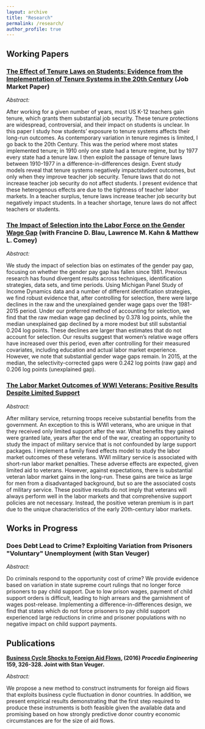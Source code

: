 ```yaml
---
layout: archive
title: "Research"
permalink: /research/
author_profile: true
---
```


## Working Papers

### [The Effect of Tenure Laws on Students: Evidence from the Implementation of Tenure Systems in the 20th Century](https://github.com/nboboshko/nboboshko.github.io/raw/master/files/boboshko_jmp.pdf) (Job Market Paper)

*Abstract:*

After working for a given number of years, most US K-12 teachers gain tenure, which grants them substantial job security. These tenure protections are widespread, controversial, and their impact on students is unclear. In this paper I study how students’ exposure to tenure systems affects their long-run outcomes. As contemporary variation in tenure regimes is limited, I go back to the 20th Century. This was the period where most states implemented tenure; in 1910 only one state had a tenure regime, but by 1977 every state had a tenure law. I then exploit the passage of tenure laws between 1910-1977 in a difference-in-differences design. Event study models reveal that tenure systems negatively impactstudent outcomes, but only when they improve teacher job security. Tenure laws that do not increase teacher job security do not affect students. I present evidence that these heterogenous effects are due to the tightness of teacher labor markets. In a teacher surplus, tenure laws increase teacher job security but negatively impact students. In a teacher shortage, tenure laws do not affect teachers or students.

### [The Impact of Selection into the Labor Force on the Gender Wage Gap](https://www.nber.org/papers/w28855) (with Francine D. Blau, Lawrence M. Kahn & Matthew L. Comey)

*Abstract:*

We study the impact of selection bias on estimates of the gender pay gap, focusing on whether the gender pay gap has fallen since 1981. Previous research has found divergent results across techniques, identification strategies, data sets, and time periods. Using Michigan Panel Study of Income Dynamics data and a number of different identification strategies, we find robust evidence that, after controlling for selection, there were large declines in the raw and the unexplained gender wage gaps over the 1981-2015 period. Under our preferred method of accounting for selection, we find that the raw median wage gap declined by 0.378 log points, while the median unexplained gap declined by a more modest but still substantial 0.204 log points. These declines are larger than estimates that do not account for selection. Our results suggest that women’s relative wage offers have increased over this period, even after controlling for their measured covariates, including education and actual labor market experience. However, we note that substantial gender wage gaps remain. In 2015, at the median, the selectivity-corrected gaps were 0.242 log points (raw gap) and 0.206 log points (unexplained gap).

### [The Labor Market Outcomes of WWI Veterans: Positive Results Despite Limited Support](https://github.com/nboboshko/nboboshko.github.io/raw/master/files/BOBOSHKO_WWI_SEP_V2_2020.pdf)

*Abstract:*

After military service, returning troops receive substantial benefits from the government. An exception 
to this is WWI veterans, who are unique in that they received only limited support after the war. What benefits 
they gained were granted late, years after the end of the war, creating an opportunity to study the impact of 
military service that is not confounded by large support packages. I implement a family fixed effects model to 
study the labor market outcomes of these veterans. WWI military service is associated with short-run labor 
market penalties. These adverse effects are expected, given limited aid to veterans. However, against 
expectations, there is substantial veteran labor market gains in the long-run. These gains are twice as large for 
men from a disadvantaged background, but so are the associated costs of military service. These positive results 
do not imply that veterans will always perform well in the labor markets and that comprehensive support policies 
are not necessary. Instead, the positive veteran premium is in part due to the unique characteristics of the early 
20th-century labor markets. 

## Works in Progress

### Does Debt Lead to Crime? Exploiting Variation from Prisoners "Voluntary" Unemployment (with Stan Veuger)

*Abstract:*

Do criminals respond to the opportunity cost of crime? We provide evidence based on variation in state supreme court rulings that no longer force prisoners to pay child support. Due to low prison wages, payment of child support orders is difficult, leading to high arrears and the garnishment of wages post-release. Implementing a difference-in-differences design, we find that states which do not force prisoners to pay child support experienced large reductions in crime and prisoner populations with no negative impact on child support payments.

## Publications

<b><a href="(https://www.sciencedirect.com/science/article/pii/S1877705816323384?_rdoc=1&_fmt=high&_origin=gateway&_docanchor=&md5=b8429449ccfc9c30159a5f9aeaa92ffb">Business Cycle Shocks to Foreign Aid Flows</a>, (2016) *Procedia Engineering* 159, 326-328. Joint with Stan Veuger.</b>

*Abstract:*

We propose a new method to construct instruments for foreign aid flows that exploits business cycle fluctuation in donor countries. In addition, we present empirical results demonstrating that the first step required to produce these instruments is both feasible given the available data and promising based on how strongly predictive donor country economic circumstances are for the size of aid flows.
